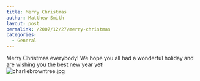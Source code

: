 ```yaml
---
title: Merry Christmas
author: Matthew Smith
layout: post
permalink: /2007/12/27/merry-christmas
categories:
  - General
---
```

Merry Christmas everybody! We hope you all had a wonderful holiday and are wishing you the best new year yet!  
<img src="http://digivation.net/wp-content/uploads/2007/12/charliebrowntree.jpg" class="center" alt="charliebrowntree.jpg" />
